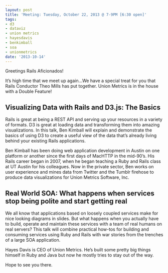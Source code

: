 ```yaml
---
layout: post
title: 'Meeting: Tuesday, October 22, 2013 @ 7-9PM [6:30 open]'
tags:
- d3
- dataviz
- union metrics
- hayesdavis
- benkimball
- soa
- unionmetrics
date: '2013-10-14'
---
```

Greetings Rails Aficionados!

It’s high time that we meet up again…We have a special treat for you that Rails Conductor Theo Mills has put together. Union Metrics is in the house with a Double Feature!

## Visualizing Data with Rails and D3.js: The Basics

Rails is great at being a REST API and serving up your resources in a variety of formats. D3 is great at loading data and transforming them into amazing visualizations. In this talk, Ben Kimball will explain and demonstrate the basics of using D3 to create a useful view of the data that’s already living behind your existing Rails applications.

Ben Kimball has been doing web application development in Austin on one platform or another since the first days of MacHTTP in the mid-90’s. His Rails career began in 2007, when he began teaching a Ruby and Rails class at UT Austin for his colleagues. Now in the private sector, Ben works on user experience and mines data from Twitter and the Tumblr firehose to produce data visualizations for Union Metrics Software, Inc.

## Real World SOA: What happens when services stop being polite and start getting real

We all know that applications based on loosely coupled services make for nice looking diagrams in slides. But what happens when you actually have to build, operate and maintain these services with a team of real humans on real servers? This talk will combine practical how-tos for building and consuming services using Ruby and Rails with war stories from the trenches of a large SOA application.

Hayes Davis is CEO of Union Metrics. He’s built some pretty big things himself in Ruby and Java but now he mostly tries to stay out of the way.

Hope to see you there.

